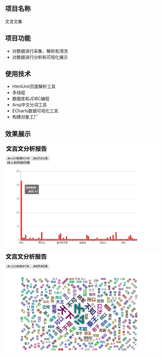 ## 项目名称
文言文集
## 项目功能
+ 对数据进行采集、解析和清洗
+ 对数据进行分析和可视化展示
## 使用技术
+ HtmlUnit页面解析工具
+ 多线程
+ 数据库和JDBC编程
+ Ansj中文分词工具
+ ECharts数据可视化工具
+ 构建对象工厂
## 效果展示
![](images/创作数量.png)

![](images/词云.png)
